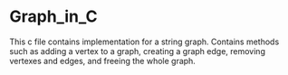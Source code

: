 # Graph_in_C
This c file contains implementation for a string graph. Contains methods such as adding a vertex to a graph, 
creating a graph edge, removing vertexes and edges, and freeing the whole graph.
